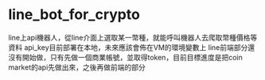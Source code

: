# line_bot_for_crypto
line上api機器人，從line介面上選取某一幣種，就能呼叫機器人去爬取幣種價格等資料
api_key目前部署在本地，未來應該會佈在VM的環境變數上
line前端部分還沒有開始做，只有先做一個商業帳號，並取得token，目前目標進度是把coin market的api先做出來，之後再做前端的部分
